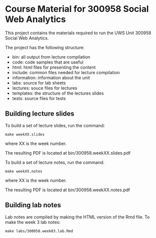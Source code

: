 # Course Material for 300958 Social Web Analytics

This project contains the materials required to run the UWS Unit 300958 Social
Web Analytics.

The project has the following structure:

- bin: all output from lecture compilation
- code: code samples that are useful
- html: html files for presenting the content
- include: common files needed for lecture compilation
- information: information about the unit
- labs: source for lab sheets
- lectures: souce files for lectures
- templates: the structure of the lectures slides
- tests: source files for tests

## Building lecture slides

To build a set of lecture slides, run the command:
```{sh}
make weekXX.slides
```
where XX is the week number.

The resulting PDF is located at bin/300958.weekXX.slides.pdf

To build a set of lecture notes, run the command:
```{sh}
make weekXX.notes
```
where XX is the week number.

The resulting PDF is located at bin/300958.weekXX.notes.pdf

## Building lab notes

Lab notes are compiled by making the HTML version of the Rmd file.
To make the week 3 lab notes:
```{sh}
make labs/300958.week03.lab.Rmd
```

